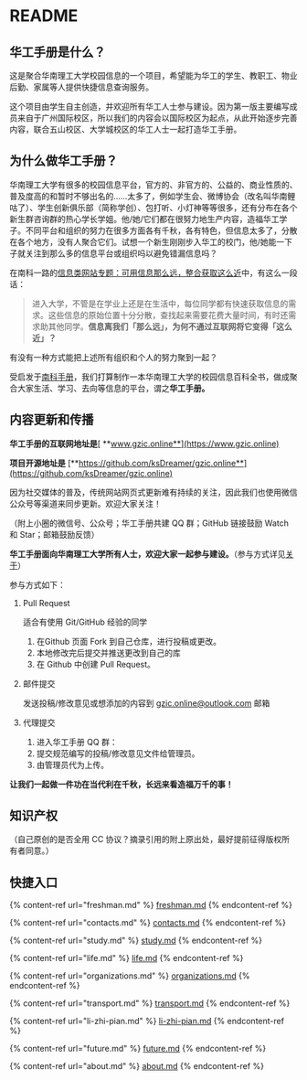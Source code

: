 # README

## 华工手册是什么？

这是聚合华南理工大学校园信息的一个项目，希望能为华工的学生、教职工、物业后勤、家属等人提供快捷信息查询服务。

这个项目由学生自主创造，并欢迎所有华工人士参与建设。因为第一版主要编写成员来自于广州国际校区，所以我们的内容会以国际校区为起点，从此开始逐步完善内容，联合五山校区、大学城校区的华工人士一起打造华工手册。

## 为什么做华工手册？

华南理工大学有很多的校园信息平台，官方的、非官方的、公益的、商业性质的、普及度高的和暂时不够出名的……太多了，例如学生会、微博协会（改名叫华南鲤咕了）、学生创新俱乐部（简称学创）、包打听、小灯神等等很多，还有分布在各个新生群咨询群的热心学长学姐。他/她/它们都在很努力地生产内容，造福华工学子。不同平台和组织的努力在很多方面各有千秋，各有特色，但信息太多了，分散在各个地方，没有人聚合它们。试想一个新生刚刚步入华工的校门，他/她能一下子就关注到那么多的信息平台或组织吗以避免错漏信息吗？

在南科一路的[信息类网站专题：可用信息那么远，整合获取这么近](https://nanke.suste.ch/2020/10/10/niko-museum-ten-websites-information-websites/)中，有这么一段话：

> 进入大学，不管是在学业上还是在生活中，每位同学都有快速获取信息的需求。这些信息的原始位置十分分散，查找起来需要花费大量时间，有时还需求助其他同学。**信息离我们「那么远」，为何不通过互联网将它变得「这么近」？**

有没有一种方式能把上述所有组织和个人的努力聚到一起？

受启发于[南科手册](https://sustech.online)，我们打算制作一本华南理工大学的校园信息百科全书，做成聚合大家生活、学习、去向等信息的平台，谓之**华工手册。**

## 内容更新和传播

**华工手册的互联网地址是**[ **www.gzic.online**](https://www.gzic.online)

**项目开源地址是** [**https://github.com/ksDreamer/gzic.online**](https://github.com/ksDreamer/gzic.online)

因为社交媒体的普及，传统网站网页式更新难有持续的关注，因此我们也使用微信公众号等渠道来同步更新。欢迎大家关注！

（附上小圈的微信号、公众号；华工手册共建 QQ 群；GitHub 链接鼓励 Watch 和 Star；邮箱鼓励反馈）

**华工手册面向华南理工大学所有人士，欢迎大家一起参与建设。**（参与方式详见[关于](https://www.gzic.online/about)）

参与方式如下：

1.  Pull Request

    适合有使用 Git/GitHub 经验的同学

    1. 在Github 页面 Fork 到自己仓库，进行投稿或更改。
    2. 本地修改完后提交并推送更改到自己的库
    3. 在 Github 中创建 Pull Request。
2.  邮件提交

    发送投稿/修改意见或想添加的内容到 gzic.online@outlook.com 邮箱
3. 代理提交
   1. 进入华工手册 QQ 群：
   2. 提交规范编写的投稿/修改意见文件给管理员。
   3. 由管理员代为上传。

**让我们一起做一件功在当代利在千秋，长远来看造福万千的事！**

## 知识产权

（自己原创的是否全用 CC 协议？摘录引用的附上原出处，最好提前征得版权所有者同意。）

## 快捷入口



{% content-ref url="freshman.md" %}
[freshman.md](freshman.md)
{% endcontent-ref %}

{% content-ref url="contacts.md" %}
[contacts.md](contacts.md)
{% endcontent-ref %}

{% content-ref url="study.md" %}
[study.md](study.md)
{% endcontent-ref %}

{% content-ref url="life.md" %}
[life.md](life.md)
{% endcontent-ref %}

{% content-ref url="organizations.md" %}
[organizations.md](organizations.md)
{% endcontent-ref %}

{% content-ref url="transport.md" %}
[transport.md](transport.md)
{% endcontent-ref %}

{% content-ref url="li-zhi-pian.md" %}
[li-zhi-pian.md](li-zhi-pian.md)
{% endcontent-ref %}

{% content-ref url="future.md" %}
[future.md](future.md)
{% endcontent-ref %}

{% content-ref url="about.md" %}
[about.md](about.md)
{% endcontent-ref %}
